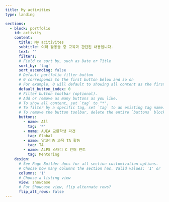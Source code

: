 ```yaml
---
title: My activities
type: landing

sections:
  - block: portfolio
    id: activity
    content:
      title: My acitivites
      subtitle: 여러 활동들 중 교육과 관련된 내용입니다. 
      text: ''
      filters:
      # Field to sort by, such as Date or Title
      sort_by: 'tag'
      sort_ascending: false
      # Default portfolio filter button
      # 0 corresponds to the first button below and so on
      # For example, 0 will default to showing all content as the first button below shows content with *any* tag
      default_button_index: 0
      # Filter button toolbar (optional).
      # Add or remove as many buttons as you like.
      # To show all content, set `tag` to "*".
      # To filter by a specific tag, set `tag` to an existing tag name.
      # To remove the button toolbar, delete the entire `buttons` block.
      buttons:
        - name: All
          tag: '*'
        - name: AUEA 교환학생 파견
          tag: Global
        - name: 알고리즘 과목 TA 활동
          tag: TA
        - name: ALPS 스터디 C 언어 멘토
          tag: Mentoring
    design:
      # See Page Builder docs for all section customization options.
      # Choose how many columns the section has. Valid values: '1' or '2'.
      columns: '1'
      # Choose a listing view
      view: showcase
      # For Showcase view, flip alternate rows?
      flip_alt_rows: false
---
```

